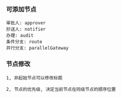 
### 可添加节点
```
审批人: approver
抄送人: notifier
办理: audit
条件分支: route
并行分支: parallelGateway
```

### 节点修改
```
1, 非起始节点可以修改标题

2, 节点的优先级, 决定当前节点在同级节点的顺序位置


```
